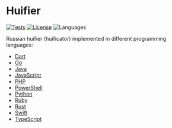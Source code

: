 # Huifier

[![Tests](https://github.com/kefir500/huifier/actions/workflows/test.yml/badge.svg)](https://github.com/kefir500/huifier/actions/workflows/test.yml)
[![License](https://img.shields.io/github/license/kefir500/huifier)](LICENSE)
![Languages](https://img.shields.io/github/languages/count/kefir500/huifier)

Russian huifier (huificator) implemented in different programming languages:

- [Dart](dart)
- [Go](go)
- [Java](java)
- [JavaScript](javascript)
- [PHP](php)
- [PowerShell](powershell)
- [Python](python)
- [Ruby](ruby)
- [Rust](rust)
- [Swift](swift)
- [TypeScript](typescript)
